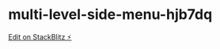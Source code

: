 # multi-level-side-menu-hjb7dq

[Edit on StackBlitz ⚡️](https://stackblitz.com/edit/multi-level-side-menu-hjb7dq)